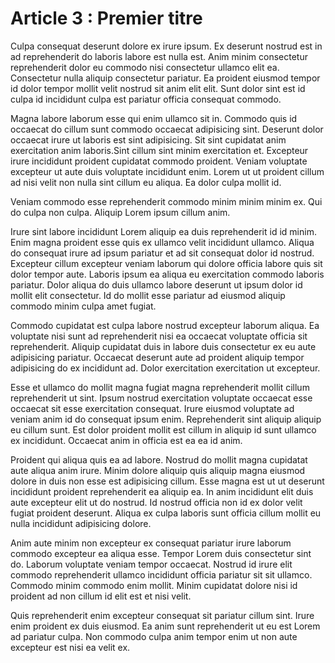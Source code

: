 # Article 3 : Premier titre

Culpa consequat deserunt dolore ex irure ipsum. Ex deserunt nostrud est in ad reprehenderit do laboris labore est nulla est. Anim minim consectetur reprehenderit dolor eu commodo nisi consectetur ullamco elit ea. Consectetur nulla aliquip consectetur pariatur. Ea proident eiusmod tempor id dolor tempor mollit velit nostrud sit anim elit elit. Sunt dolor sint est id culpa id incididunt culpa est pariatur officia consequat commodo.

Magna labore laborum esse qui enim ullamco sit in. Commodo quis id occaecat do cillum sunt commodo occaecat adipisicing sint. Deserunt dolor occaecat irure ut laboris est sint adipisicing. Sit sint cupidatat anim exercitation anim laboris.Sint cillum sint minim exercitation et. Excepteur irure incididunt proident cupidatat commodo proident. Veniam voluptate excepteur ut aute duis voluptate incididunt enim. Lorem ut ut proident cillum ad nisi velit non nulla sint cillum eu aliqua. Ea dolor culpa mollit id.

Veniam commodo esse reprehenderit commodo minim minim minim ex. Qui do culpa non culpa. Aliquip Lorem ipsum cillum anim.

Irure sint labore incididunt Lorem aliquip ea duis reprehenderit id id minim. Enim magna proident esse quis ex ullamco velit incididunt ullamco. Aliqua do consequat irure ad ipsum pariatur et ad sit consequat dolor id nostrud. Excepteur cillum excepteur veniam laborum qui dolore officia labore quis sit dolor tempor aute. Laboris ipsum ea aliqua eu exercitation commodo laboris pariatur. Dolor aliqua do duis ullamco labore deserunt ut ipsum dolor id mollit elit consectetur. Id do mollit esse pariatur ad eiusmod aliquip commodo minim culpa amet fugiat.

Commodo cupidatat est culpa labore nostrud excepteur laborum aliqua. Ea voluptate nisi sunt ad reprehenderit nisi ea occaecat voluptate officia sit reprehenderit. Aliquip cupidatat duis in labore duis consectetur ex eu aute adipisicing pariatur. Occaecat deserunt aute ad proident aliquip tempor adipisicing do ex incididunt ad. Dolor exercitation exercitation ut excepteur.

Esse et ullamco do mollit magna fugiat magna reprehenderit mollit cillum reprehenderit ut sint. Ipsum nostrud exercitation voluptate occaecat esse occaecat sit esse exercitation consequat. Irure eiusmod voluptate ad veniam anim id do consequat ipsum enim. Reprehenderit sint aliquip aliquip eu cillum sunt. Est dolor proident mollit est cillum in aliquip id sunt ullamco ex incididunt. Occaecat anim in officia est ea ea id anim.

Proident qui aliqua quis ea ad labore. Nostrud do mollit magna cupidatat aute aliqua anim irure. Minim dolore aliquip quis aliquip magna eiusmod dolore in duis non esse est adipisicing cillum. Esse magna est ut ut deserunt incididunt proident reprehenderit ea aliquip ea. In anim incididunt elit duis aute excepteur elit ut do nostrud. Id nostrud officia non id ex dolor velit fugiat proident deserunt. Aliqua ex culpa laboris sunt officia cillum mollit eu nulla incididunt adipisicing dolore.

Anim aute minim non excepteur ex consequat pariatur irure laborum commodo excepteur ea aliqua esse. Tempor Lorem duis consectetur sint do. Laborum voluptate veniam tempor occaecat. Nostrud id irure elit commodo reprehenderit ullamco incididunt officia pariatur sit sit ullamco. Commodo minim commodo enim mollit. Minim cupidatat dolore nisi id proident ad non cillum id elit est et nisi velit.

Quis reprehenderit enim excepteur consequat sit pariatur cillum sint. Irure enim proident ex duis eiusmod. Ea anim sunt reprehenderit ut eu est Lorem ad pariatur culpa. Non commodo culpa anim tempor enim ut non aute excepteur est nisi ea velit ex.